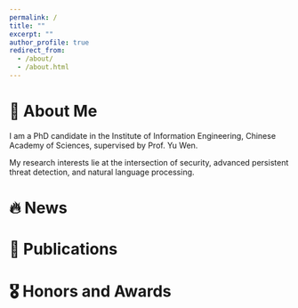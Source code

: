```yaml
---
permalink: /
title: ""
excerpt: ""
author_profile: true
redirect_from: 
  - /about/
  - /about.html
---
```


# 📖 About Me

I am a PhD candidate in the Institute of Information Engineering, Chinese Academy of Sciences, supervised by Prof. Yu Wen.

My research interests lie at the intersection of security, advanced persistent threat detection, and natural language processing. 


# 🔥 News


# 📝 Publications 


# 🎖 Honors and Awards


